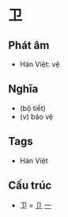# 卫

## Phát âm
* Hán Việt: vệ

## Nghĩa
* (bộ tiết)
* (v) bảo vệ

## Tags
* Hán Việt

## Cấu trúc
* 卫 = [卩](卩.md) [一](一.md)

<script>window.HANZI_FIELD='卫';</script>